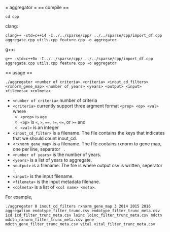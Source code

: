 = aggregator =
== compile ==

```
cd cpp
```
clang:
```
clang++ -std=c++14 -I../../sparse/cpp/ ../../sparse/cpp/import_df.cpp aggregate.cpp utils.cpp feature.cpp -o aggregator
```
g++:
```
g++ -std=c++0x -I../../sparse/cpp/ ../../sparse/cpp/import_df.cpp aggregate.cpp utils.cpp feature.cpp -o aggregator
```

== usage ==
```
./aggregator <number of criteria> <criteria> <inout_cd_filters> <rxnorm_gene_map> <number of years> <years> <output> <input> <filemeta> <colmeta>
```

 * `<number of criteria>` number of criteria
 * `<criteria>` currently support three argment format `<prop> <op> <val>` where 
   - `<prop>` is `age`
   - `<op>` is `<`, `>`, `==`, `!=`, `<=`, or `>=` and 
   - `<val>` is an integer
 * `<inout_cd_filter>` is a filename. The file contains the keys that indicates that we should count inout_cd.
 * `<rxnorm_gene_map>` is a filename. The file contains rxnorm to gene map, one per line, separator ` `.
 * `<number of years>` is the number of years.
 * `<years>` is a list of years to aggregate.
 * `<output>` is a filename. The file is where output csv is written, seperator `!`.
 * `<input>` is the input filename.
 * `<filemeta>` is the input metadata filenane.
 * `<colmeta>` is a list of `<col name> <meta>`.

For example,
```
./aggregator 0 inout_cd_filters rxnorm_gene_map 3 2014 2015 2016 aggregation endotype_filter_trunc.csv endotype_filter_trunc_meta.csv icd icd_filter_trunc_meta.csv loinc loinc_filter_trunc_meta.csv mdctn mdctn_rxnorm_filter_trunc_meta.csv gene mdctn_gene_filter_trunc_meta.csv vital vital_filter_trunc_meta.csv
```
